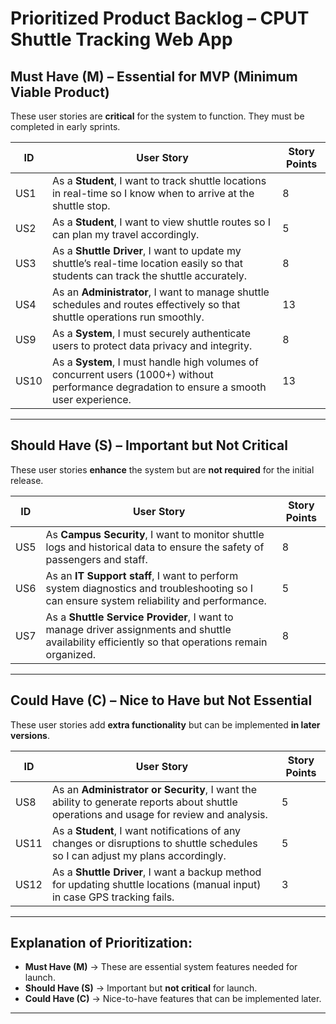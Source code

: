 # Prioritized Product Backlog – CPUT Shuttle Tracking Web App  

## **Must Have (M) – Essential for MVP (Minimum Viable Product)**  
These user stories are **critical** for the system to function. They must be completed in early sprints.  

| ID  | User Story | Story Points |
|-----|-------------------------------------------|--------------|
| US1  | As a **Student**, I want to track shuttle locations in real-time so I know when to arrive at the shuttle stop. | 8 |
| US2  | As a **Student**, I want to view shuttle routes so I can plan my travel accordingly. | 5 |
| US3  | As a **Shuttle Driver**, I want to update my shuttle’s real-time location easily so that students can track the shuttle accurately. | 8 |
| US4  | As an **Administrator**, I want to manage shuttle schedules and routes effectively so that shuttle operations run smoothly. | 13 |
| US9  | As a **System**, I must securely authenticate users to protect data privacy and integrity. | 8 |
| US10 | As a **System**, I must handle high volumes of concurrent users (1000+) without performance degradation to ensure a smooth user experience. | 13 |

---

## **Should Have (S) – Important but Not Critical**  
These user stories **enhance** the system but are **not required** for the initial release.  

| ID  | User Story | Story Points |
|-----|-------------------------------------------|--------------|
| US5  | As **Campus Security**, I want to monitor shuttle logs and historical data to ensure the safety of passengers and staff. | 8 |
| US6  | As an **IT Support staff**, I want to perform system diagnostics and troubleshooting so I can ensure system reliability and performance. | 5 |
| US7  | As a **Shuttle Service Provider**, I want to manage driver assignments and shuttle availability efficiently so that operations remain organized. | 8 |

---

## **Could Have (C) – Nice to Have but Not Essential**  
These user stories add **extra functionality** but can be implemented **in later versions**.  

| ID  | User Story | Story Points |
|-----|-------------------------------------------|--------------|
| US8  | As an **Administrator or Security**, I want the ability to generate reports about shuttle operations and usage for review and analysis. | 5 |
| US11 | As a **Student**, I want notifications of any changes or disruptions to shuttle schedules so I can adjust my plans accordingly. | 5 |
| US12 | As a **Shuttle Driver**, I want a backup method for updating shuttle locations (manual input) in case GPS tracking fails. | 3 |

---

## **Explanation of Prioritization:**
- **Must Have (M)** → These are essential system features needed for launch.  
- **Should Have (S)** → Important but **not critical** for launch.  
- **Could Have (C)** → Nice-to-have features that can be implemented later.  

---



